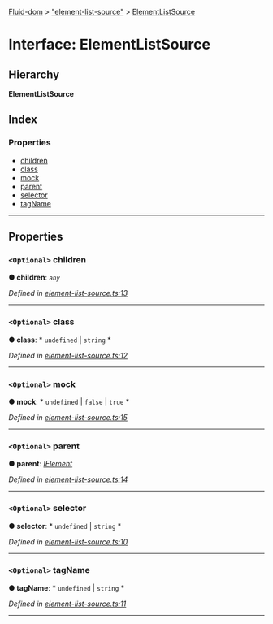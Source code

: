 [Fluid-dom](../README.md) > ["element-list-source"](../modules/_element_list_source_.md) > [ElementListSource](../interfaces/_element_list_source_.elementlistsource.md)

# Interface: ElementListSource

## Hierarchy

**ElementListSource**

## Index

### Properties

* [children](_element_list_source_.elementlistsource.md#children)
* [class](_element_list_source_.elementlistsource.md#class)
* [mock](_element_list_source_.elementlistsource.md#mock)
* [parent](_element_list_source_.elementlistsource.md#parent)
* [selector](_element_list_source_.elementlistsource.md#selector)
* [tagName](_element_list_source_.elementlistsource.md#tagname)

---

## Properties

<a id="children"></a>

### `<Optional>` children

**● children**: *`any`*

*Defined in [element-list-source.ts:13](https://github.com/WazzaMo/fluid-dom/blob/cb271c8/src/element-list-source.ts#L13)*

___
<a id="class"></a>

### `<Optional>` class

**● class**: * `undefined` &#124; `string`
*

*Defined in [element-list-source.ts:12](https://github.com/WazzaMo/fluid-dom/blob/cb271c8/src/element-list-source.ts#L12)*

___
<a id="mock"></a>

### `<Optional>` mock

**● mock**: * `undefined` &#124; `false` &#124; `true`
*

*Defined in [element-list-source.ts:15](https://github.com/WazzaMo/fluid-dom/blob/cb271c8/src/element-list-source.ts#L15)*

___
<a id="parent"></a>

### `<Optional>` parent

**● parent**: *[IElement](_i_element_.ielement.md)*

*Defined in [element-list-source.ts:14](https://github.com/WazzaMo/fluid-dom/blob/cb271c8/src/element-list-source.ts#L14)*

___
<a id="selector"></a>

### `<Optional>` selector

**● selector**: * `undefined` &#124; `string`
*

*Defined in [element-list-source.ts:10](https://github.com/WazzaMo/fluid-dom/blob/cb271c8/src/element-list-source.ts#L10)*

___
<a id="tagname"></a>

### `<Optional>` tagName

**● tagName**: * `undefined` &#124; `string`
*

*Defined in [element-list-source.ts:11](https://github.com/WazzaMo/fluid-dom/blob/cb271c8/src/element-list-source.ts#L11)*

___

